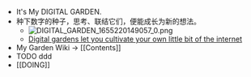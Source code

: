 - It's My DIGITAL GARDEN.
- 种下数字的种子，思考、联结它们，便能成长为新的想法。
	- ![DIGITAL_GARDEN_1655220149057_0.png](../assets/DIGITAL_GARDEN_1655220149057_0_1685443656257_0.png)
	- [Digital gardens let you cultivate your own little bit of the internet](https://www.technologyreview.com/2020/09/03/1007716/digital-gardens-let-you-cultivate-your-own-little-bit-of-the-internet/)
- My Garden Wiki → [[Contents]]
- TODO ddd
- [[DOING]]